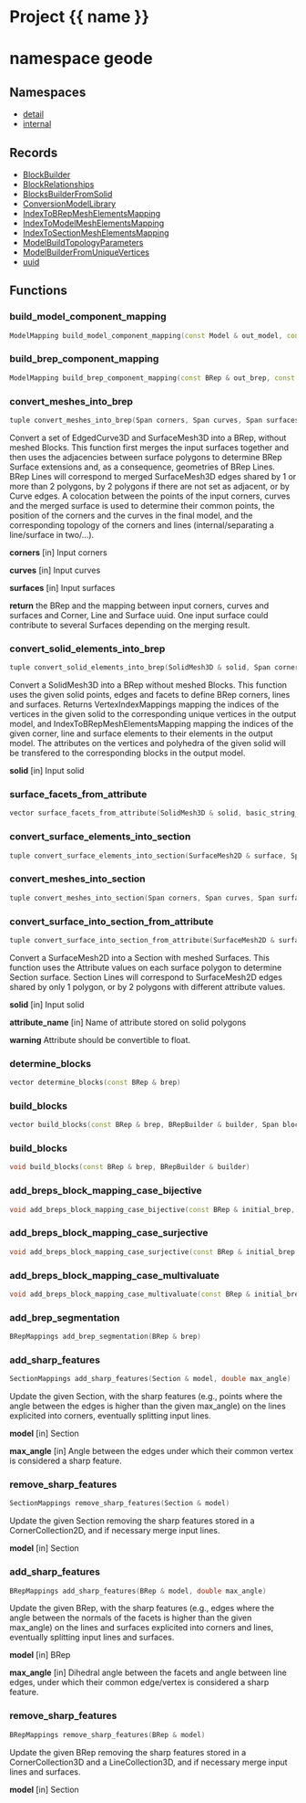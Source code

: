 <script setup>
import {useRoute} from 'vitepress'
const {path} = useRoute()
const tokens = path.split('/')
const words = tokens[2].split('-');
for (let i = 0; i < words.length; i++) {
    words[i] = words[i].charAt(0).toUpperCase() + words[i].slice(1);
    words[i] = words[i].replace('geode', 'Geode')
}
const name = words.join('-');
</script>
# Project {{ name }}

# namespace geode



## Namespaces

* [detail](detail/index.md)
* [internal](internal/index.md)


## Records

* [BlockBuilder](BlockBuilder.md)
* [BlockRelationships](BlockRelationships.md)
* [BlocksBuilderFromSolid](BlocksBuilderFromSolid.md)
* [ConversionModelLibrary](ConversionModelLibrary.md)
* [IndexToBRepMeshElementsMapping](IndexToBRepMeshElementsMapping.md)
* [IndexToModelMeshElementsMapping](IndexToModelMeshElementsMapping.md)
* [IndexToSectionMeshElementsMapping](IndexToSectionMeshElementsMapping.md)
* [ModelBuildTopologyParameters](ModelBuildTopologyParameters.md)
* [ModelBuilderFromUniqueVertices](ModelBuilderFromUniqueVertices.md)
* [uuid](uuid.md)


## Functions

### build_model_component_mapping

```cpp
ModelMapping build_model_component_mapping(const Model & out_model, const ModelMeshesElementMapping & mesh_element_mappings)
```


### build_brep_component_mapping

```cpp
ModelMapping build_brep_component_mapping(const BRep & out_brep, const BRepMeshesElementMapping & mesh_element_mappings)
```


### convert_meshes_into_brep

```cpp
tuple convert_meshes_into_brep(Span corners, Span curves, Span surfaces)
```


 Convert a set of EdgedCurve3D and SurfaceMesh3D into a BRep, without meshed Blocks. This function first merges the input surfaces together and then uses the adjacencies between surface polygons to determine BRep Surface extensions and, as a consequence, geometries of BRep Lines. BRep Lines will correspond to merged SurfaceMesh3D edges shared by 1 or more than 2 polygons, by 2 polygons if there are not set as adjacent, or by Curve edges. A colocation between the points of the input corners, curves and the merged surface is used to determine their common points, the position of the corners and the curves in the final model, and the corresponding topology of the corners and lines (internal/separating a line/surface in two/...).

**corners** [in] Input corners

**curves** [in] Input curves

**surfaces** [in] Input surfaces

**return** the BRep and the mapping between input corners, curves and surfaces and Corner, Line and Surface uuid. One input surface could contribute to several Surfaces depending on the merging result.

### convert_solid_elements_into_brep

```cpp
tuple convert_solid_elements_into_brep(SolidMesh3D & solid, Span corner_vertices, Span line_edges, Span surface_facets)
```


 Convert a SolidMesh3D into a BRep without meshed Blocks. This function uses the given solid points, edges and facets to define BRep corners, lines and surfaces. Returns VertexIndexMappings mapping the indices of the vertices in the given solid to the corresponding unique vertices in the output model, and IndexToBRepMeshElementsMapping mapping the indices of the given corner, line and surface elements to their elements in the output model. The attributes on the vertices and polyhedra of the given solid will be transfered to the corresponding blocks in the output model.

**solid** [in] Input solid

### surface_facets_from_attribute

```cpp
vector surface_facets_from_attribute(SolidMesh3D & solid, basic_string_view attribute_name)
```


### convert_surface_elements_into_section

```cpp
tuple convert_surface_elements_into_section(SurfaceMesh2D & surface, Span corner_vertices, Span line_edges)
```


### convert_meshes_into_section

```cpp
tuple convert_meshes_into_section(Span corners, Span curves, Span surfaces)
```


### convert_surface_into_section_from_attribute

```cpp
tuple convert_surface_into_section_from_attribute(SurfaceMesh2D & surface, basic_string_view attribute_name)
```


 Convert a SurfaceMesh2D into a Section with meshed Surfaces. This function uses the Attribute values on each surface polygon to determine Section surface. Section Lines will correspond to SurfaceMesh2D edges shared by only 1 polygon, or by 2 polygons with different attribute values.

**solid** [in] Input solid

**attribute_name** [in] Name of attribute stored on solid polygons

**warning** Attribute should be convertible to float.

### determine_blocks

```cpp
vector determine_blocks(const BRep & brep)
```


### build_blocks

```cpp
vector build_blocks(const BRep & brep, BRepBuilder & builder, Span blocks_to_build)
```


### build_blocks

```cpp
void build_blocks(const BRep & brep, BRepBuilder & builder)
```


### add_breps_block_mapping_case_bijective

```cpp
void add_breps_block_mapping_case_bijective(const BRep & initial_brep, const BRep & output_brep, ModelGenericMapping & brep_mapping)
```


### add_breps_block_mapping_case_surjective

```cpp
void add_breps_block_mapping_case_surjective(const BRep & initial_brep, const BRep & output_brep, ModelGenericMapping & brep_mapping)
```


### add_breps_block_mapping_case_multivaluate

```cpp
void add_breps_block_mapping_case_multivaluate(const BRep & initial_brep, const BRep & output_brep, ModelGenericMapping & brep_mapping)
```


### add_brep_segmentation

```cpp
BRepMappings add_brep_segmentation(BRep & brep)
```


### add_sharp_features

```cpp
SectionMappings add_sharp_features(Section & model, double max_angle)
```


 Update the given Section, with the sharp features (e.g., points where the angle between the edges is higher than the given max_angle) on the lines explicited into corners, eventually splitting input lines.

**model** [in] Section

**max_angle** [in] Angle between the edges under which their common vertex is considered a sharp feature.

### remove_sharp_features

```cpp
SectionMappings remove_sharp_features(Section & model)
```


 Update the given Section removing the sharp features stored in a CornerCollection2D, and if necessary merge input lines.

**model** [in] Section

### add_sharp_features

```cpp
BRepMappings add_sharp_features(BRep & model, double max_angle)
```


 Update the given BRep, with the sharp features (e.g., edges where the angle between the normals of the facets is higher than the given max_angle) on the lines and surfaces explicited into corners and lines, eventually splitting input lines and surfaces.

**model** [in] BRep

**max_angle** [in] Dihedral angle between the facets and angle between line edges, under which their common edge/vertex is considered a sharp feature.

### remove_sharp_features

```cpp
BRepMappings remove_sharp_features(BRep & model)
```


 Update the given BRep removing the sharp features stored in a CornerCollection3D and a LineCollection3D, and if necessary merge input lines and surfaces.

**model** [in] Section



